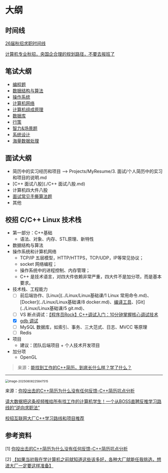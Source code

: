 # 大纲

## 时间线

[26届秋招求职时间线](https://www.bilibili.com/video/BV1AaKWz3ER5?spm_id_from=333.1245.0.0)

[计算机专业秋招，央国企合理的规划路径，不要去报班了](https://www.bilibili.com/video/BV1wi421U7E8?spm_id_from=333.1245.0.0)



## 笔试大纲

*   [编程题](./编程题/index.md)
*   [数据结构与算法](./数据结构与算法.md)
*   [操作系统](./操作系统.md)
*   [计算机网络](./计算机网络.md)
*   [计算机组成原理](./计算机组成原理.md)
*   [数据库](./数据库.md)
*   [行策](./行策.md)
*   [智力&场景题](./智力&场景题.md)
*   [系统设计](./系统设计.md)
*   [海量数据处理](./海量数据处理.md)



## 面试大纲

*   简历中的实习经历和项目 --> Projects/MyResume/3. 面试/个人简历中的实习和项目的说明.md
*   [C++ 面试八股](./C++ 面试八股.md)
*   计算机四大件八股
*   [面试常见手撕算法题](./面试常见手撕算法题.md)
*   其他





## 校招 C/C++ Linux 技术栈

*   第一部分：C++基础
    *   语法、对象、内存、STL原理、新特性
*   数据结构与算法
*   操作系统和计算机网络
    *   TCP/IP 五层模型，HTTP/HTTPS，TCP/UDP，IP等常见协议；
    *   socket 网络编程；
    *   操作系统中的进程控制、内存管理；
    *   C++ 是技术语言，对四大件依赖非常严重，四大件不是加分项，而是基本要求。
*   技术栈、工程能力
    -   [ ] 前后端协作、[Linux](../Linux/Linux基础课/1 Linux 常用命令.md)、[Docker](../Linux/Linux基础课/8 docker.md)、[编译工具](../Projects/CMake.md)、[Git](../Linux/Linux基础课/5 git.md)、
    -   [ ] VS 断点调试：[【程序员Rock】C++调试入门：10分钟掌握核心调试技术](https://www.bilibili.com/video/BV1zkgUz5Et2?spm_id_from=333.1245.0.0)
    -   [x] [gdb 调试](../Linux/GDB.md)
    -   [ ] MySQL 数据库，如索引、事务、三大范式、日志、MVCC 等原理
    -   [ ] Redis
*   项目
    *   建议：团队后端项目 + 个人技术开发项目
*   加分项
    *   OpenGL


>   来源：[能找到工作的C++简历，到底长什么样？学了什么？](https://www.bilibili.com/video/BV1WQNzzUEv6?spm_id_from=333.1245.0.0)

---



<img src="https://amonologue-image-bed.oss-cn-chengdu.aliyuncs.com/2025/202508082259951.png" alt="image-20250808225847515" style="zoom: 67%;" />

来源：[你投出去的C++简历为什么没有任何反馈-C++简历坑点分析](https://www.bilibili.com/video/BV1BdMgzPEqa?spm_id_from=333.1245.0.0)



[请大数据把这条视频推给所有找工作的计算机学生！一个从BOSS直聘反推学习路线的“逆向求职法”](https://www.bilibili.com/video/BV1g2TczxEEi?spm_id_from=333.1245.0.0)

[校招互联网大厂C++学习路线和项目推荐](https://www.bilibili.com/video/BV1attpz6Eid?spm_id_from=333.1245.0.0)



## 参考资料

[1] [你投出去的C++简历为什么没有任何反馈-C++简历坑点分析](https://www.bilibili.com/video/BV1BdMgzPEqa?spm_id_from=333.1245.0.0)

[2] [【如果当初我在学计算机之前就知道这些该多好，各种大厂就能任我挑选，想进大厂一定要这样准备】](https://www.bilibili.com/video/BV19T3XzmEa4/?share_source=copy_web&vd_source=b5ed364998fc1b958c57abd6dbda38e3)
